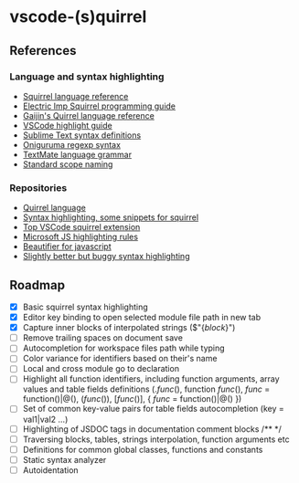 # vscode-(s)quirrel




## References

### Language and syntax highlighting

- [Squirrel language reference](http://squirrel-lang.org/squirreldoc/reference/language.html)
- [Electric Imp Squirrel programming guide](https://developer.electricimp.com/squirrel/squirrelcrib)
- [Gaijin's Quirrel language reference](http://quirrel.io/doc/reference/diff_from_original.html)
- [VSCode highlight guide](https://code.visualstudio.com/api/language-extensions/syntax-highlight-guide)
- [Sublime Text syntax definitions](https://sublime-text-unofficial-documentation.readthedocs.io/en/latest/reference/syntaxdefs.html)
- [Oniguruma regexp syntax](https://macromates.com/manual/en/regular_expressions)
- [TextMate language grammar](https://macromates.com/manual/en/language_grammars)
- [Standard scope naming](https://www.sublimetext.com/docs/3/scope_naming.html)

### Repositories

- [Quirrel language](https://github.com/GaijinEntertainment/quirrel)
- [Syntax highlighting, some snippets for squirrel](https://github.com/robmerrell/squirrel-tmbundle)
- [Top VSCode squirrel extension](https://github.com/monkeygroover/vscode-squirrel-lang)
- [Microsoft JS highlighting rules](https://github.com/microsoft/vscode/blob/master/extensions/javascript/syntaxes/JavaScript.tmLanguage.json)
- [Beautifier for javascript](https://github.com/beautify-web/js-beautify/)
- [Slightly better but buggy syntax highlighting](https://bitbucket.org/marcinbar91/vscode-squirrel.git/src)


## Roadmap

- [x] Basic squirrel syntax highlighting
- [x] Editor key binding to open selected module file path in new tab
- [x] Capture inner blocks of interpolated strings
      ($"{_block_}")
- [ ] Remove trailing spaces on document save
- [ ] Autocompletion for workspace files path while typing
- [ ] Color variance for identifiers based on their's name
- [ ] Local and cross module go to declaration
- [ ] Highlight all function identifiers, including function arguments, array values and table fields definitions
      (._func_(), function _func_(), _func_ = function()|@(), (_func_()), \[_func_()\], { _func_ = function()|@() })
- [ ] Set of common key-value pairs for table fields autocompletion (key = val1|val2 ...)
- [ ] Highlighting of JSDOC tags in documentation comment blocks /** */
- [ ] Traversing blocks, tables, strings interpolation, function arguments etc
- [ ] Definitions for common global classes, functions and constants
- [ ] Static syntax analyzer
- [ ] Autoidentation
